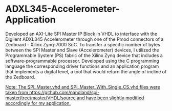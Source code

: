 # ADXL345-Accelerometer-Application
Developed an AXI-Lite SPI Master IP Block in VHDL to interface with the Digilent ADXL345 Accelerometer through one of the Pmod connectors of a Zedboard - Xilinx Zynq-7000 SoC. To transfer a specific number of bytes between the SPI Master and Slave (Accelerometer) devices, I utilized the Programmable System (PS) fabric of the Xilinx Zynq device that includes a software-programmable processor. Developed using the C programming language the corresponding driver functions and an application program that implements a digital level, a tool that would return the angle of incline of the Zedboard.

<ins>Note: The SPI_Master.vhd and SPI_Master_With_Single_CS.vhd files were taken from https://github.com/nandland/spi-master/tree/master/VHDL/source and have been slightly modified accordingly for my application.
